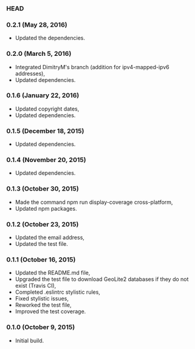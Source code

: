 ### HEAD

### 0.2.1 (May 28, 2016)

  * Updated the dependencies.


### 0.2.0 (March 5, 2016)

  * Integrated DimitryM's branch (addition for ipv4-mapped-ipv6 addresses),
  * Updated dependencies.


### 0.1.6 (January 22, 2016)

  * Updated copyright dates,
  * Updated dependencies.


### 0.1.5 (December 18, 2015)

  * Updated dependencies.


### 0.1.4 (November 20, 2015)

  * Updated dependencies.


### 0.1.3 (October 30, 2015)

  * Made the command npm run display-coverage cross-platform,
  * Updated npm packages.


### 0.1.2 (October 23, 2015)

  * Updated the email address,
  * Updated the test file.


### 0.1.1 (October 16, 2015)

  * Updated the README.md file,
  * Upgraded the test file to download GeoLite2 databases if they do not exist (Travis CI),
  * Completed .eslintrc stylistic rules,
  * Fixed stylistic issues,
  * Reworked the test file,
  * Improved the test coverage.


### 0.1.0 (October 9, 2015)

  * Initial build.
